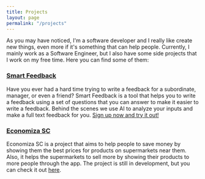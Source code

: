 ```yaml
---
title: Projects
layout: page
permalink: "/projects"
---
```


As you may have noticed, I'm a software developer and I really like create new things, even more if it's something that
can help people. Currently, I mainly work as a Software Engineer, but I also have some side projects that I work on my
free time. Here you can find some of them:

### [Smart Feedback](https://smartfeedback.co)

Have you ever had a hard time trying to write a feedback for a subordinate, manager, or even a friend? Smart Feedback is
a tool that helps you to write a feedback using a set of questions that you can answer to make it easier
to write a feedback. Behind the scenes we use AI to analyze your inputs and make a full text feedback for you.
[Sign up now and try it out!](https://app.smartfeedback.co/)

### [Economiza SC](https://play.google.com/store/apps/details?id=br.com.jsapps.economiza_sc)

Economiza SC is a project that aims to help people to save money by showing them the best prices for products on
supermarkets near them. Also, it helps the supermarkets to sell more by showing their products to more people through
the app. The project is still in development, but you can check it
out [here](https://github.com/orgs/jsappsbr/projects/2/views/1).
